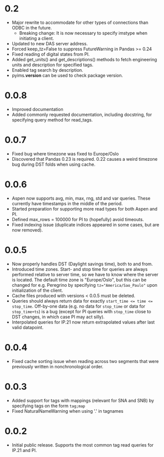 # 0.2
* Major rewrite to accommodate for other types of connections than ODBC in the future.
    * Breaking change: It is now necessary to specify imstype when initiating a client.
* Updated to new DAS server address. 
* Forced keep_tz=False to suppress FutureWarning in Pandas >= 0.24
* Fixed reading of digital states from PI. 
* Added get_units() and get_descriptions() methods to fetch engineering units and description for
specified tags. 
* Enabled tag search by description.
* pyims.__version__ can be used to check package version.

# 0.0.8
* Improved documentation
* Added commonly requested documentation, including docstring, for specifying query method for 
read_tags.

# 0.0.7
* Fixed bug where timezone was fixed to Europe/Oslo
* Discovered that Pandas 0.23 is required. 0.22 causes a weird timezone bug during DST folds when 
using cache.

# 0.0.6
* Aspen now supports avg, min, max, rng, std and var queries. These currently have timestamps in 
the middle of the period.
* Started preparation for supporting more read types for both Aspen and PI.
* Defined max_rows = 100000 for PI to (hopefully) avoid timeouts.
* Fixed indexing issue (duplicate indices appeared in some cases, but are now removed).

# 0.0.5
* Now properly handles DST (Daylight savings time), both to and from. 
* Introduced time zones. Start- and stop time for queries are always performed relative to server 
time, so we have to know where the server is located. The default time zone is "Europe/Oslo", but 
this can be changed for e.g. Peregrino by specifying `tz="America/Sao_Paulo"` upon initialization 
of the client.
* Cache files produced with versions < 0.0.5 must be deleted.
* Queries should always return data for exactly `start_time <= time <= stop_time`. Off-by-one data 
(e.g. no data for `stop_time` or data for `stop_time+ts`) is a bug (except for PI queries with 
`stop_time` close to DST changes, in which case PI may act silly).
* Interpolated queries for IP.21 now return extrapolated values after last valid datapoint.
 
# 0.0.4 
* Fixed cache sorting issue when reading across two segments that were previously written in 
nonchronological order. 

# 0.0.3
* Added support for tags with mappings (relevant for SNA and SNB) by specifying tags on the form `tag;map`
* Fixed NaturalNameWarning when using '.' in tagnames

# 0.0.2
* Initial public release. Supports the most common tag read queries for IP.21 and PI. 